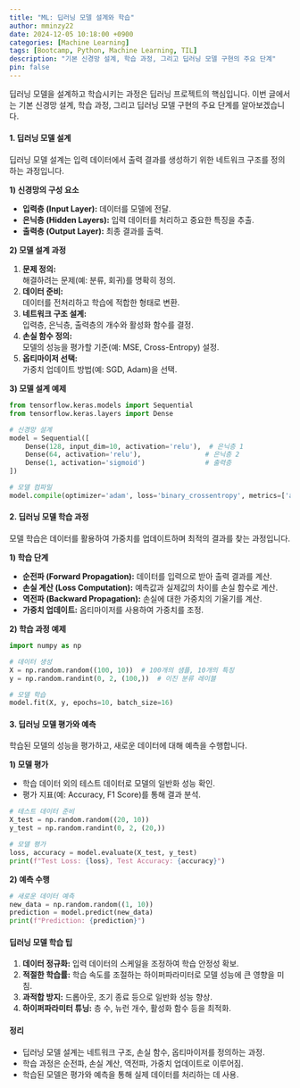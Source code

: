 ```yaml
---
title: "ML: 딥러닝 모델 설계와 학습"
author: mminzy22
date: 2024-12-05 10:18:00 +0900
categories: [Machine Learning]
tags: [Bootcamp, Python, Machine Learning, TIL]
description: "기본 신경망 설계, 학습 과정, 그리고 딥러닝 모델 구현의 주요 단계"
pin: false
---
```




딥러닝 모델을 설계하고 학습시키는 과정은 딥러닝 프로젝트의 핵심입니다. 이번 글에서는 기본 신경망 설계, 학습 과정, 그리고 딥러닝 모델 구현의 주요 단계를 알아보겠습니다.


#### 1. 딥러닝 모델 설계

딥러닝 모델 설계는 입력 데이터에서 출력 결과를 생성하기 위한 네트워크 구조를 정의하는 과정입니다.

**1) 신경망의 구성 요소**
- **입력층 (Input Layer):** 데이터를 모델에 전달.
- **은닉층 (Hidden Layers):** 입력 데이터를 처리하고 중요한 특징을 추출.
- **출력층 (Output Layer):** 최종 결과를 출력.

**2) 모델 설계 과정**
1. **문제 정의:**  
   해결하려는 문제(예: 분류, 회귀)를 명확히 정의.
2. **데이터 준비:**  
   데이터를 전처리하고 학습에 적합한 형태로 변환.
3. **네트워크 구조 설계:**  
   입력층, 은닉층, 출력층의 개수와 활성화 함수를 결정.
4. **손실 함수 정의:**  
   모델의 성능을 평가할 기준(예: MSE, Cross-Entropy) 설정.
5. **옵티마이저 선택:**  
   가중치 업데이트 방법(예: SGD, Adam)을 선택.

**3) 모델 설계 예제**
```python
from tensorflow.keras.models import Sequential
from tensorflow.keras.layers import Dense

# 신경망 설계
model = Sequential([
    Dense(128, input_dim=10, activation='relu'),  # 은닉층 1
    Dense(64, activation='relu'),                # 은닉층 2
    Dense(1, activation='sigmoid')               # 출력층
])

# 모델 컴파일
model.compile(optimizer='adam', loss='binary_crossentropy', metrics=['accuracy'])
```


#### 2. 딥러닝 모델 학습 과정

모델 학습은 데이터를 활용하여 가중치를 업데이트하며 최적의 결과를 찾는 과정입니다.

**1) 학습 단계**
- **순전파 (Forward Propagation):** 데이터를 입력으로 받아 출력 결과를 계산.
- **손실 계산 (Loss Computation):** 예측값과 실제값의 차이를 손실 함수로 계산.
- **역전파 (Backward Propagation):** 손실에 대한 가중치의 기울기를 계산.
- **가중치 업데이트:** 옵티마이저를 사용하여 가중치를 조정.

**2) 학습 과정 예제**
```python
import numpy as np

# 데이터 생성
X = np.random.random((100, 10))  # 100개의 샘플, 10개의 특징
y = np.random.randint(0, 2, (100,))  # 이진 분류 레이블

# 모델 학습
model.fit(X, y, epochs=10, batch_size=16)
```


#### 3. 딥러닝 모델 평가와 예측

학습된 모델의 성능을 평가하고, 새로운 데이터에 대해 예측을 수행합니다.

**1) 모델 평가**
- 학습 데이터 외의 테스트 데이터로 모델의 일반화 성능 확인.
- 평가 지표(예: Accuracy, F1 Score)를 통해 결과 분석.

```python
# 테스트 데이터 준비
X_test = np.random.random((20, 10))
y_test = np.random.randint(0, 2, (20,))

# 모델 평가
loss, accuracy = model.evaluate(X_test, y_test)
print(f"Test Loss: {loss}, Test Accuracy: {accuracy}")
```

**2) 예측 수행**
```python
# 새로운 데이터 예측
new_data = np.random.random((1, 10))
prediction = model.predict(new_data)
print(f"Prediction: {prediction}")
```


#### 딥러닝 모델 학습 팁

1. **데이터 정규화:** 입력 데이터의 스케일을 조정하여 학습 안정성 확보.
2. **적절한 학습률:** 학습 속도를 조절하는 하이퍼파라미터로 모델 성능에 큰 영향을 미침.
3. **과적합 방지:** 드롭아웃, 조기 종료 등으로 일반화 성능 향상.
4. **하이퍼파라미터 튜닝:** 층 수, 뉴런 개수, 활성화 함수 등을 최적화.


#### 정리

- 딥러닝 모델 설계는 네트워크 구조, 손실 함수, 옵티마이저를 정의하는 과정.
- 학습 과정은 순전파, 손실 계산, 역전파, 가중치 업데이트로 이루어짐.
- 학습된 모델은 평가와 예측을 통해 실제 데이터를 처리하는 데 사용.
